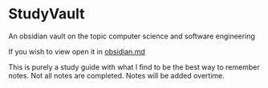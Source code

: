 # StudyVault
An obsidian vault on the topic computer science and software engineering

If you wish to view open it in [obsidian.md](https://obsidian.md/)

This is purely a study guide with what I find to be the best way to remember notes. Not all notes are completed. Notes will be added overtime. 
